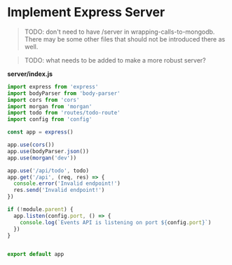 # Implement Express Server


> TODO: don't need to have /server in wrapping-calls-to-mongodb. There may be some other files that should not be introduced there as well.

> TODO: what needs to be added to make a more robust server?

**server/index.js**
```js
import express from 'express'
import bodyParser from 'body-parser'
import cors from 'cors'
import morgan from 'morgan'
import todo from 'routes/todo-route'
import config from 'config'

const app = express()

app.use(cors())
app.use(bodyParser.json())
app.use(morgan('dev'))

app.use('/api/todo', todo)
app.get('/api', (req, res) => {
  console.error('Invalid endpoint!')
  res.send('Invalid endpoint!')
})

if (!module.parent) {
  app.listen(config.port, () => {
    console.log(`Events API is listening on port ${config.port}`)
  })
}


export default app

```